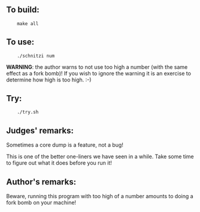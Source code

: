 ## To build:

``` <!---sh-->
    make all
```


## To use:

``` <!---sh-->
    ./schnitzi num
```


**WARNING**: the author warns to not use too high a number (with the same effect as a
fork bomb)! If you wish to ignore the warning it is an exercise to determine how high
is too high. :-)


## Try:

``` <!---sh-->
    ./try.sh
```



## Judges' remarks:

Sometimes a core dump is a feature, not a bug!

This is one of the better one-liners we have seen in a while.
Take some time to figure out what it does before you run it!


## Author's remarks:

Beware, running this program with too high of a number
amounts to doing a fork bomb on your machine!


<!--

    Copyright © 1984-2024 by Landon Curt Noll. All Rights Reserved.

    You are free to share and adapt this file under the terms of this license:

        Creative Commons Attribution-ShareAlike 4.0 International (CC BY-SA 4.0)

    For more information, see:

        https://creativecommons.org/licenses/by-sa/4.0/

-->
